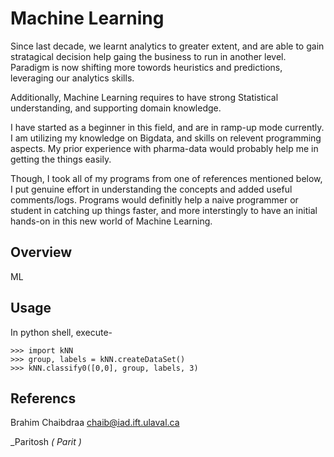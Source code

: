 # Machine Learning
Since last decade, we learnt analytics to greater extent, and are able to gain stratagical decision help gaing the business to run in another level. Paradigm is now shifting more towords heuristics and predictions, leveraging our analytics skills.

Additionally, Machine Learning requires to have strong Statistical understanding, and supporting domain knowledge.

I have started as a beginner in this field, and are in ramp-up mode currently. I am utilizing my knowledge on Bigdata, and skills on relevent programming aspects. My prior experience with pharma-data would probably help me in getting the things easily. 

Though, I took all of my programs from one of references mentioned below, I put genuine effort in understanding the concepts and added useful comments/logs. Programs would definitly help a naive programmer or student in catching up things faster, and more interstingly to have an initial hands-on in this new world of Machine Learning.
## Overview

ML

## Usage

In python shell, execute-

    >>> import kNN
    >>> group, labels = kNN.createDataSet()
    >>> kNN.classify0([0,0], group, labels, 3)

## Referencs

Brahim Chaibdraa 
<chaib@iad.ift.ulaval.ca>

_Paritosh *( Parit )*
